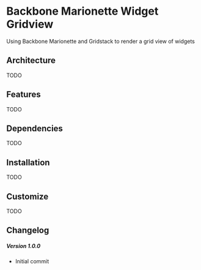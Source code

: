 # Backbone Marionette Widget Gridview

Using Backbone Marionette and Gridstack to render a grid view of widgets

## Architecture
TODO

## Features
TODO

## Dependencies
TODO

## Installation
TODO

## Customize
TODO


## Changelog

##### Version 1.0.0
- Initial commit
